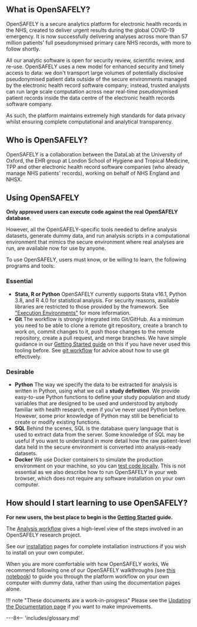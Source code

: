 ## What is OpenSAFELY?

OpenSAFELY is a secure analytics platform for electronic health records in the NHS, created to deliver urgent results during the global COVID-19 emergency.
It is now successfully delivering analyses across more than 57 million patients' full pseudonymised primary care NHS records, with more to follow shortly.

All our analytic software is open for security review, scientific review, and re-use.
OpenSAFELY uses a new model for enhanced security and timely access to data:
we don't transport large volumes of potentially disclosive pseudonymised patient data outside of the secure environments managed by the electronic health record software company;
instead, trusted analysts can run large scale computation across near real-time pseudonymised patient records inside the data centre of the electronic health records software company.

As such, the platform maintains extremely high standards for data privacy whilst ensuring complete computational and analytical transparency.

## Who is OpenSAFELY?

OpenSAFELY is a collaboration between the DataLab at the University of Oxford, the EHR group at London School of Hygiene and Tropical Medicine, TPP and other electronic health record software companies (who already manage NHS patients' records), working on behalf of NHS England and NHSX.

## Using OpenSAFELY

**Only approved users can execute code against the real OpenSAFELY database**.

However, all the OpenSAFELY-specific tools needed to define analysis datasets, generate dummy data, and run analysis scripts in a computational environment that mimics the secure environment where real analyses are run, are available now for use by anyone.

To use OpenSAFELY, users must know, or be willing to learn, the following programs and tools:

### Essential

- **Stata, R or Python**
  OpenSAFELY currently supports Stata v16.1, Python 3.8, and R 4.0 for statistical analysis.
  For security reasons, available libraries are restricted to those provided by the framework. See ["Execution Environments"](actions-pipelines/#execution-environments) for more information.
- **Git**
The workflow is strongly integrated into Git/GitHub.
As a minimum you need to be able to clone a remote git repository, create a branch to work on, commit changes to it, push those changes to the remote repository, create a pull request, and merge branches. We have simple guidance in our [Getting Started guide](getting-started.md) on this if you have never used this tooling before.
See [git workflow](git-workflow.md) for advice about how to use git effectively.
<!--We provide a simple tutorial for navigating the OpenSAFELY workflow.-->

### Desirable

- **Python**
  The way we specify the data to be extracted for analysis is written in Python, using what we call a **study definition**.
  We provide easy-to-use Python functions to define your study population and study variables that are designed to be used and understood by anybody familiar with health research, even if you've never used Python before.
  However, some prior knowledge of Python may still be beneficial to create or modify existing functions.
- **SQL**
  Behind the scenes, SQL is the database query language that is used to extract data from the server.
  Some knowledge of SQL may be useful if you want to understand in more detail how the raw patient-level data held in the secure environment is converted into analysis-ready datasets.
- **Docker**
  We use Docker containers to simulate the production environment on your machine, so you can [test code locally](actions-pipelines.md). This is not essential as we also describe how to run OpenSAFELY in your web browser, which does not require any software installation on your own computer.

## How should I start learning to use OpenSAFELY?

**For new users, the best place to begin is the [Getting
Started](getting-started.md) guide.**

The [Analysis workflow](workflow) gives a high-level view of the steps involved in an OpenSAFELY research project.

See our [installation](install-intro.md) pages for complete installation
instructions if you wish to install on your own computer.

When you are more comfortable with how OpenSAFELY works, We recommend following one of our OpenSAFELY walkthroughs (see [this notebook](https://github.com/opensafely/os-demo-research#opensafely-demo-materials)) to guide you through the platform workflow on your own computer with dummy data, rather than using the documentation pages alone.

!!! note "These documents are a work-in-progress"
    Please see the [Updating the Documentation page](requests-documentation.md) if you want to make improvements.

---8<-- 'includes/glossary.md'
